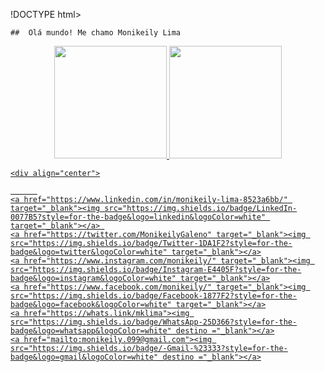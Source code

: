 !DOCTYPE html>
<html lang="en">
<head>
    <meta charset="UTF-8">
    <meta http-equiv="X-UA-Compatible" content="IE=edge">
    <meta name="viewport" content="width=device-width, initial-scale=1.0">
    <title>Document</title>
</head>
<body>

    ##  Olá mundo! Me chamo Monikeily Lima




<div align="center">
  <a href="https://github.com/rafaballerini">
  <img height="180em" src="https://github-readme-stats.vercel.app/api?username=monikeily&show_icons=true&theme=dracula&include_all_commits=true&count_private=true"/>
  <img height="180em" src="https://github-readme-stats.vercel.app/api/top-langs/?username=monikeily&layout=compact&langs_count=7&theme=dracula"/>
</div>

  
 
<div> 
    

    <div align="center">

          
    <a href="https://www.linkedin.com/in/monikeily-lima-8523a6bb/" target="_blank"><img src="https://img.shields.io/badge/LinkedIn-0077B5?style=for-the-badge&logo=linkedin&logoColor=white" target="_blank"></a> 
    <a href="https://twitter.com/MonikeilyGaleno" target="_blank"><img src="https://img.shields.io/badge/Twitter-1DA1F2?style=for-the-badge&logo=twitter&logoColor=white" target="_blank"></a>
    <a href="https://www.instagram.com/monikeily/" target="_blank"><img src="https://img.shields.io/badge/Instagram-E4405F?style=for-the-badge&logo=instagram&logoColor=white" target="_blank"></a>
    <a href="https://www.facebook.com/monikeily/" target="_blank"><img src="https://img.shields.io/badge/Facebook-1877F2?style=for-the-badge&logo=facebook&logoColor=white" target="_blank"></a>
    <a href="https://whats.link/mklima"><img src="https://img.shields.io/badge/WhatsApp-25D366?style=for-the-badge&logo=whatsapp&logoColor=white" destino ="_blank"></a>
    <a href="mailto:monikeily.099@gmail.com"><img src="https://img.shields.io/badge/-Gmail-%23333?style=for-the-badge&logo=gmail&logoColor=white" destino ="_blank"></a>

</div>

</body>
</html>

